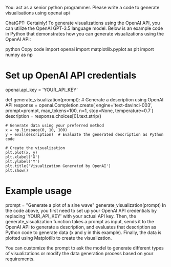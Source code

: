 You: act as a senior python programmer. Please write a code to generate visualisations using openai api

ChatGPT:
Certainly! To generate visualizations using the OpenAI API, you can utilize the OpenAI GPT-3.5 language model. Below is an example code in Python that demonstrates how you can generate visualizations using the OpenAI API:

python
Copy code
import openai
import matplotlib.pyplot as plt
import numpy as np

# Set up OpenAI API credentials
openai.api_key = 'YOUR_API_KEY'

def generate_visualization(prompt):
    # Generate a description using OpenAI API
    response = openai.Completion.create(
        engine='text-davinci-003',
        prompt=prompt,
        max_tokens=100,
        n=1,
        stop=None,
        temperature=0.7
    )
    description = response.choices[0].text.strip()

    # Generate data using your preferred method
    x = np.linspace(0, 10, 100)
    y = eval(description)  # Evaluate the generated description as Python code

    # Create the visualization
    plt.plot(x, y)
    plt.xlabel('X')
    plt.ylabel('Y')
    plt.title('Visualization Generated by OpenAI')
    plt.show()

# Example usage
prompt = "Generate a plot of a sine wave"
generate_visualization(prompt)
In the code above, you first need to set up your OpenAI API credentials by replacing 'YOUR_API_KEY' with your actual API key. Then, the generate_visualization function takes a prompt as input, sends it to the OpenAI API to generate a description, and evaluates that description as Python code to generate data (x and y in this example). Finally, the data is plotted using Matplotlib to create the visualization.

You can customize the prompt to ask the model to generate different types of visualizations or modify the data generation process based on your requirements.



